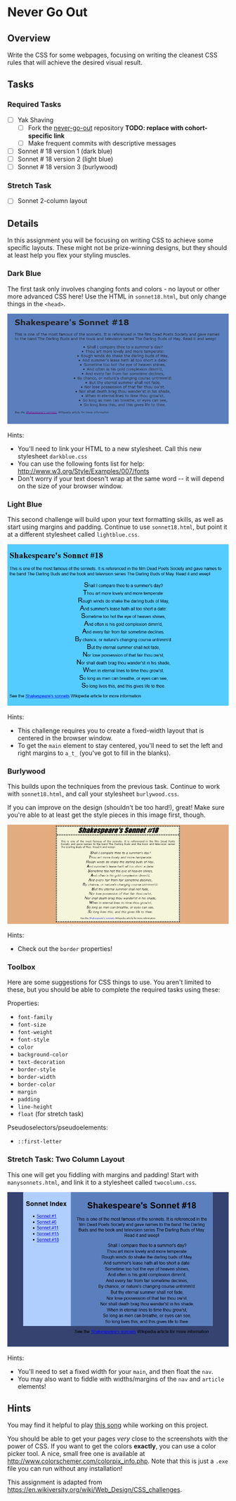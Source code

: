 # Never Go Out

## Overview

Write the CSS for some webpages, focusing on writing the cleanest CSS rules that will achieve the desired visual result.

## Tasks

### Required Tasks

- [ ] Yak Shaving
  - [ ] Fork the [never-go-out]() repository **TODO: replace with cohort-specific link**
  - [ ] Make frequent commits with descriptive messages
- [ ] Sonnet # 18 version 1 (dark blue)
- [ ] Sonnet # 18 version 2 (light blue)
- [ ] Sonnet # 18 version 3 (burlywood)

### Stretch Task

- [ ] Sonnet 2-column layout

## Details

In this assignment you will be focusing on writing CSS to achieve some specific layouts. These might not be prize-winning designs, but they should at least help you flex your styling muscles.

### Dark Blue

The first task only involves changing fonts and colors - no layout or other more advanced CSS here! Use the HTML in `sonnet18.html`, but only change things in the `<head>`.

![Dark Blue](css_challenge_1.png)

Hints:
- You'll need to link your HTML to a new stylesheet. Call this new stylesheet `darkblue.css`
- You can use the following fonts list for help: http://www.w3.org/Style/Examples/007/fonts
- Don't worry if your text doesn't wrap at the same word -- it will depend on the size of your browser window.

### Light Blue

This second challenge will build upon your text formatting skills, as well as start using margins and padding. Continue to use `sonnet18.html`, but point it at a different stylesheet called `lightblue.css`.

![Light Blue](css_challenge_2.png)

Hints:
- This challenge requires you to create a fixed-width layout that is centered in the browser window.
- To get the `main` element to stay centered, you'll need to set the left and right margins to `a_t_` (you've got to fill in the blanks).


### Burlywood

This builds upon the techniques from the previous task. Continue to work with `sonnet18.html`, and call your stylesheet `burlywood.css`.

If you can improve on the design (shouldn't be too hard!), great! Make sure you're able to at least get the style pieces in this image first, though.

![Burlywood](css_challenge_3.png)

Hints:
- Check out the `border` properties!


### Toolbox

Here are some suggestions for CSS things to use. You aren't limited to these, but you should be able to complete the required tasks using these:

Properties:
- `font-family`
- `font-size`
- `font-weight`
- `font-style`
- `color`
- `background-color`
- `text-decoration`
- `border-style`
- `border-width`
- `border-color`
- `margin`
- `padding`
- `line-height`
- `float` (for stretch task)

Pseudoselectors/pseudoelements:
- `::first-letter`

### Stretch Task: Two Column Layout

This one will get you fiddling with margins and padding! Start with `manysonnets.html`, and link it to a stylesheet called `twocolumn.css`.

![2 columns](css_challenge_4.png)

Hints:
- You'll need to set a fixed width for your `main`, and then float the `nav`.
- You may also want to fiddle with widths/margins of the `nav` and `article` elements!


## Hints

You may find it helpful to play [this song](https://www.youtube.com/watch?v=-CmadmM5cOk) while working on this project.

You should be able to get your pages _very_ close to the screenshots with the power of CSS. If you want to get the colors **exactly**, you can use a color picker tool. A nice, small free one is available at http://www.colorschemer.com/colorpix_info.php. Note that this is just a `.exe` file you can run without any installation!

This assignment is adapted from https://en.wikiversity.org/wiki/Web_Design/CSS_challenges.
